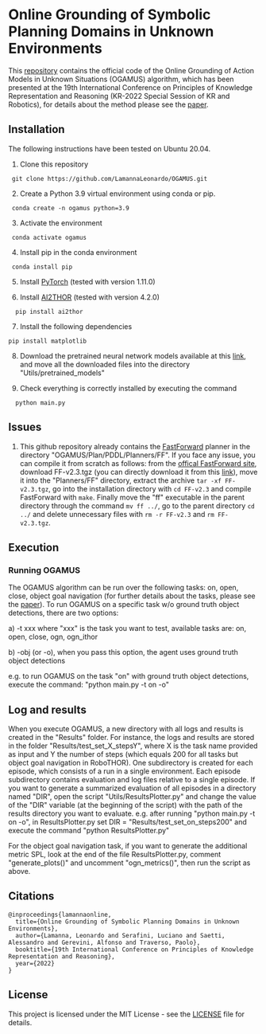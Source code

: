 # Online Grounding of Symbolic Planning Domains in Unknown Environments

This [repository](https://github.com/LamannaLeonardo/OGAMUS) contains the official code of the Online Grounding of Action Models in Unknown Situations (OGAMUS) algorithm, which has been presented at the 19th International Conference on Principles of Knowledge Representation and Reasoning (KR-2022 Special Session of KR and Robotics), for details about the method please see the [paper](https://proceedings.kr.org/2022/53/kr2022-0053-lamanna-et-al.pdf).


## Installation
The following instructions have been tested on Ubuntu 20.04.


1. Clone this repository
```
 git clone https://github.com/LamannaLeonardo/OGAMUS.git
```

2. Create a Python 3.9 virtual environment using conda or pip.
```
 conda create -n ogamus python=3.9
```

3. Activate the environment
```
 conda activate ogamus
```

4. Install pip in the conda environment
```
 conda install pip
```

5. Install [PyTorch](https://pytorch.org/get-started/locally/) (tested with version 1.11.0)

6. Install [AI2THOR](https://ai2thor.allenai.org/ithor/documentation) (tested with version 4.2.0) 
```
  pip install ai2thor
```

7. Install the following dependencies
```
pip install matplotlib
```

8. Download the pretrained neural network models available at this [link](https://drive.google.com/drive/folders/1UjADpBeBOMUKXQt-qSULIP3vM90zr_MR?usp=sharing), and move all the downloaded files into the directory "Utils/pretrained_models"

9. Check everything is correctly installed by executing the command
```
  python main.py
```


## Issues
1. This github repository already contains the [FastForward](https://fai.cs.uni-saarland.de/hoffmann/ff.html) planner in the directory "OGAMUS/Plan/PDDL/Planners/FF". If you face any issue, you can compile it from scratch as follows: from the [offical FastForward site](https://fai.cs.uni-saarland.de/hoffmann/ff.html), download FF-v2.3.tgz (you can directly download it from this [link](https://fai.cs.uni-saarland.de/hoffmann/ff/FF-v2.3.tgz)), move it into the "Planners/FF" directory, extract the archive ```tar -xf FF-v2.3.tgz```, go into the installation directory with ```cd FF-v2.3``` and compile FastForward with ```make```. Finally move the "ff" executable in the parent directory through the command ```mv ff ../```, go to the parent directory ```cd ../``` and delete unnecessary files with ```rm -r FF-v2.3``` and ```rm FF-v2.3.tgz```.



## Execution

### Running OGAMUS
The OGAMUS algorithm can be run over the following tasks: on, open, close, object goal navigation (for further details about the tasks, please see the [paper](https://arxiv.org/abs/2112.10007)). 
To run OGAMUS on a specific task w/o ground truth object detections, there are two options:
    
a) -t xxx where "xxx" is the task you want to test, available tasks are: on, open, close, ogn, ogn_ithor
    
b) -obj (or -o), when you pass this option, the agent uses ground truth object detections

e.g. to run OGAMUS on the task "on" with ground truth object detections, execute the command: "python main.py -t on -o"


## Log and results
When you execute OGAMUS, a new directory with all logs and results is created in the "Results" folder. For instance, the logs and results are stored in the folder "Results/test_set_X_stepsY", where X is the task name provided as input and Y the number of steps (which equals 200 for all tasks but object goal navigation in RoboTHOR). One subdirectory is created for each episode, which consists of a run in a single environment. Each episode subdirectory contains evaluation and log files relative to a single episode.
If you want to generate a summarized evaluation of all episodes in a directory named "DIR", open the script "Utils/ResultsPlotter.py"
and change the value of the "DIR" variable (at the beginning of the script) with the path of the results directory you want
to evaluate.
    e.g. after running "python main.py -t on -o", in ResultsPlotter.py set DIR = "Results/test_set_on_steps200" and execute
    the command "python ResultsPlotter.py"
    
For the object goal navigation task, if you want to generate the additional metric SPL, look at the end of the file
ResultsPlotter.py, comment "generate_plots()" and uncomment "ogn_metrics()", then run the script as above.



## Citations
```
@inproceedings{lamannaonline,
  title={Online Grounding of Symbolic Planning Domains in Unknown Environments},
  author={Lamanna, Leonardo and Serafini, Luciano and Saetti, Alessandro and Gerevini, Alfonso and Traverso, Paolo},
  booktitle={19th International Conference on Principles of Knowledge Representation and Reasoning},
  year={2022}
}
```

## License
This project is licensed under the MIT License - see the [LICENSE](/LICENSE) file for details.
